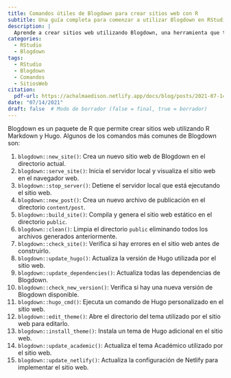 ```yaml
---
title: Comandos útiles de Blogdown para crear sitios web con R
subtitle: Una guía completa para comenzar a utilizar Blogdown en RStudio
description: |
  Aprende a crear sitios web utilizando Blogdown, una herramienta que te permite construir páginas web estáticas con RStudio de manera fácil y rápida. Esta guía te enseñará los comandos más importantes para comenzar a crear tu propio sitio web en RStudio.
categories:
  - RStudio
  - Blogdown
tags:
  - RStudio
  - Blogdown
  - Comandos
  - SitiosWeb
citation:
  pdf-url: https://achalmaedison.netlify.app/docs/blog/posts/2021-07-14-comandos-blogdown/index.pdf
date: "07/14/2021"
draft: false  # Modo de borrador (false = final, true = borrador)
---
```




Blogdown es un paquete de R que permite crear sitios web utilizando R Markdown y Hugo. Algunos de los comandos más comunes de Blogdown son:

1. `blogdown::new_site()`: Crea un nuevo sitio web de Blogdown en el directorio actual.
2. `blogdown::serve_site()`: Inicia el servidor local y visualiza el sitio web en el navegador web.
3. `blogdown::stop_server()`: Detiene el servidor local que está ejecutando el sitio web.
4. `blogdown::new_post()`: Crea un nuevo archivo de publicación en el directorio `content/post`.
5. `blogdown::build_site()`: Compila y genera el sitio web estático en el directorio `public`.
6. `blogdown::clean()`: Limpia el directorio `public` eliminando todos los archivos generados anteriormente.
7. `blogdown::check_site()`: Verifica si hay errores en el sitio web antes de construirlo.
8. `blogdown::update_hugo()`: Actualiza la versión de Hugo utilizada por el sitio web.
9. `blogdown::update_dependencies()`: Actualiza todas las dependencias de Blogdown.
10. `blogdown::check_new_version()`: Verifica si hay una nueva versión de Blogdown disponible.
11. `blogdown::hugo_cmd()`: Ejecuta un comando de Hugo personalizado en el sitio web.
12. `blogdown::edit_theme()`: Abre el directorio del tema utilizado por el sitio web para editarlo.
13. `blogdown::install_theme()`: Instala un tema de Hugo adicional en el sitio web.
14. `blogdown::update_academic()`: Actualiza el tema Académico utilizado por el sitio web.
15. `blogdown::update_netlify()`: Actualiza la configuración de Netlify para implementar el sitio web.

